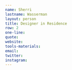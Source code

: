 ```yaml
---
name: Sherri
lastname: Wasserman
layout: person
title: Designer in Residence
row: 2
one-line: 
quote: 
website:
tools-materials:
email:
twitter:
instagram:
---
```

